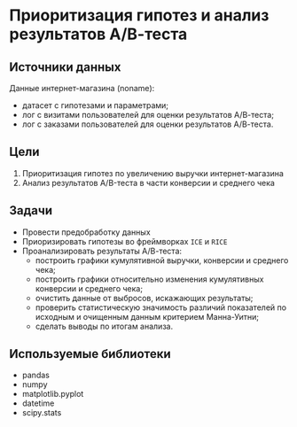 # Приоритизация гипотез и анализ результатов А/В-теста

## Источники данных
Данные интернет-магазина (noname):
- датасет с гипотезами и параметрами;
- лог с визитами пользователей для оценки результатов А/В-теста;
- лог с заказами пользователей для оценки результатов А/В-теста.

## Цели
1. Приоритизация гипотез по увеличению выручки интернет-магазина
2. Анализ результатов A/B-теста в части конверсии и среднего чека

## Задачи
- Провести предобработку данных
- Приоризировать гипотезы во фреймворках `ICE` и `RICE` 
- Проанализировать результаты А/В-теста:
  - построить графики кумулятивной выручки, конверсии и среднего чека;
  - построить графики относительно изменения кумулятивных конверсии и среднего чека;
  - очистить данные от выбросов, искажающих результаты;
  - проверить статистическую значимость различий показателей по исходным и очищенным данным критерием Манна-Уитни;
  - сделать выводы по итогам анализа.

## Используемые библиотеки
- pandas
- numpy
- matplotlib.pyplot
- datetime
- scipy.stats
